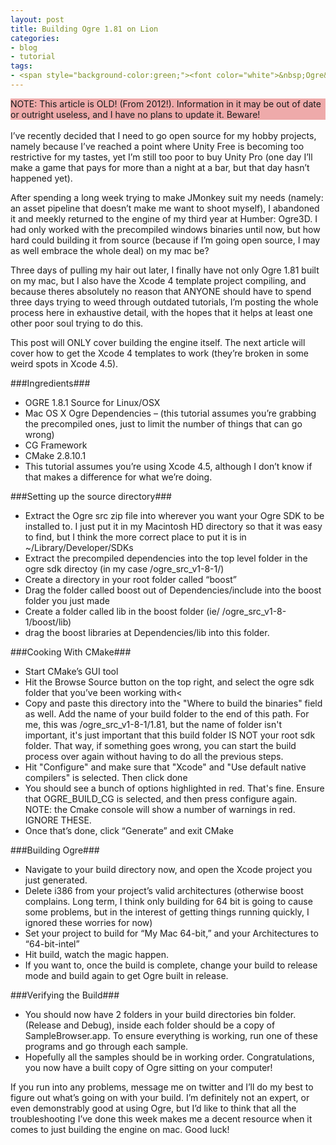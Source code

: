 ```yaml
---
layout: post
title: Building Ogre 1.81 on Lion
categories:
- blog
- tutorial
tags:
- <span style="background-color:green;"><font color="white">&nbsp;Ogre&nbsp;&nbsp;</font></span>
---
```


<div style="background-color:#EEAAAA;">NOTE: This article is OLD! (From 2012!). Information in it may be out of date or outright useless, and I have no plans to update it. Beware!
</div>

<br>
I’ve recently decided that I need to go open source for my hobby projects, namely because I’ve reached a point where Unity Free is becoming too restrictive for my tastes, yet I’m still too poor to buy Unity Pro (one day I’ll make a game that pays for more than a night at a bar, but that day hasn’t happened yet).

After spending a long week trying to make JMonkey suit my needs (namely: an asset pipeline that doesn’t make me want to shoot myself), I abandoned it and meekly returned to the engine of my third year at Humber: Ogre3D. I had only worked with the precompiled windows binaries until now, but how hard could building it from source (because if I’m going open source, I may as well embrace the whole deal) on my mac be?

Three days of pulling my hair out later, I finally have not only Ogre 1.81 built on my mac, but I also have the Xcode 4 template project compiling, and because theres absolutely no reason that ANYONE should have to spend three days trying to weed through outdated tutorials, I’m posting the whole process here in exhaustive detail, with the hopes that it helps at least one other poor soul trying to do this.

This post will ONLY cover building the engine itself. The next article will cover how to get the Xcode 4 templates to work (they’re broken in some weird spots in Xcode 4.5).

###Ingredients###

*  OGRE 1.8.1 Source for Linux/OSX 
* Mac OS X Ogre Dependencies – (this tutorial assumes you’re grabbing the precompiled ones, just to limit the number of things that can go wrong)
* CG Framework
* CMake 2.8.10.1
* This tutorial assumes you’re using Xcode 4.5, although I don’t know if that makes a difference for what we’re doing.

###Setting up the source directory###

* Extract the Ogre src zip file into wherever you want your Ogre SDK to be installed to. I just put it in my Macintosh HD directory so that it was easy to find, but I think the more correct place to put it is in ~/Library/Developer/SDKs
* Extract  the precompiled dependencies into the top level folder in the ogre sdk directoy (in my case /ogre_src_v1-8-1/)
* Create a directory in your root folder called “boost”
* Drag the folder called boost out of Dependencies/include into the boost folder you just made
* Create a folder called lib in the boost folder (ie/ /ogre_src_v1-8-1/boost/lib)
* drag the boost libraries at Dependencies/lib into this folder.

###Cooking With CMake###

* Start CMake’s GUI tool
* Hit the Browse Source button on the top right, and select the ogre sdk folder that you’ve been working with<
* Copy and paste this directory into the "Where to build the binaries" field as well. Add the name of your build folder to the end of this path. For me, this was /ogre_src_v1-8-1/1.81, but the name of folder isn't important, it's just important that this build folder IS NOT your root sdk folder. That way, if something goes wrong, you can start the build process over again without having to do all the previous steps.
* Hit "Configure" and make sure that "Xcode" and "Use default native compilers" is selected. Then click done
* You should see a bunch of options highlighted in red. That's fine. Ensure that OGRE_BUILD_CG is selected, and then press configure again. NOTE: the Cmake console will show a number of warnings in red. IGNORE THESE.
* Once that’s done, click “Generate” and exit CMake

###Building Ogre###

* Navigate to your build directory now, and open the Xcode project you just generated.
* Delete i386 from your project’s valid architectures (otherwise boost complains. Long term, I think only building for 64 bit is going to cause some problems, but in the interest of getting things running quickly, I ignored these worries for now)
* Set your project to build for “My Mac 64-bit,” and your Architectures to “64-bit-intel”
* Hit build, watch the magic happen.
* If you want to, once the build is complete, change your build to release mode and build again to get Ogre built in release.

###Verifying the Build###

* You should now have 2 folders in your build directories bin folder. (Release and Debug), inside each folder should be a copy of SampleBrowser.app. To ensure everything is working, run one of these programs and go through each sample.
* Hopefully all the samples should be in working order. Congratulations, you now have a built copy of Ogre sitting on your computer!

If you run into any problems, message me on twitter and I’ll do my best to figure out what’s going on with your build. I’m definitely not an expert, or even demonstrably good at using Ogre, but I’d like to think that all the troubleshooting I’ve done this week makes me a decent resource when it comes to just building the engine on mac. Good luck!

